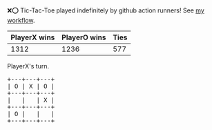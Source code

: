 :x::o: Tic-Tac-Toe played indefinitely by github action runners! See [my workflow](.github/workflows/play.yaml).

|PlayerX wins|PlayerO wins|Ties|
|-|-|-|
|1312|1236|577|

PlayerX's turn.

<pre>
+---+---+---+
| O | X | O |
+---+---+---+
|   |   | X |
+---+---+---+
| O |   |   |
+---+---+---+
</pre>